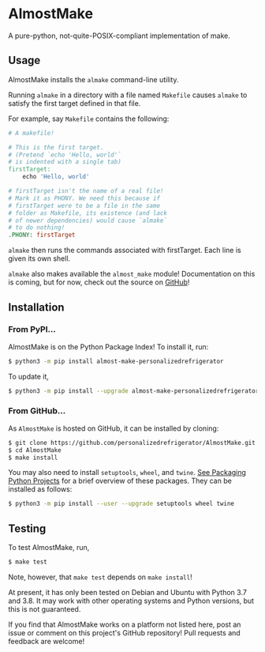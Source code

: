 # AlmostMake

A pure-python, not-quite-POSIX-compliant implementation of make.

## Usage

AlmostMake installs the `almake` command-line utility. 

Running `almake` in a directory with a file named `Makefile` causes `almake` to satisfy the first target defined in that file.

For example, say `Makefile` contains the following:
```Makefile
# A makefile!

# This is the first target.
# (Pretend `echo 'Hello, world'`
# is indented with a single tab)
firstTarget:
    echo 'Hello, world'

# firstTarget isn't the name of a real file!
# Mark it as PHONY. We need this because if 
# firstTarget were to be a file in the same
# folder as Makefile, its existence (and lack
# of newer dependencies) would cause `almake`
# to do nothing!
.PHONY: firstTarget
```

`almake` then runs the commands associated with firstTarget. Each line is given its own shell.

`almake` also makes available the `almost_make` module! Documentation on this is coming, but for now, check out the source on [GitHub](https://github.com/personalizedrefrigerator/AlmostMake)! 

## Installation

### From PyPI...
AlmostMake is on the Python Package Index! To install it, run:
```sh
$ python3 -m pip install almost-make-personalizedrefrigerator
```

To update it,
```sh
$ python3 -m pip install --upgrade almost-make-personalizedrefrigerator
```

### From GitHub...

As `AlmostMake` is hosted on GitHub, it can be installed by cloning:
```sh
$ git clone https://github.com/personalizedrefrigerator/AlmostMake.git
$ cd AlmostMake
$ make install
```

You may also need to install `setuptools`, `wheel`, and `twine`. [See Packaging Python Projects](https://packaging.python.org/tutorials/packaging-projects/) for a brief overview of these packages. They can be installed as follows:
```sh
$ python3 -m pip install --user --upgrade setuptools wheel twine
```

## Testing

To test AlmostMake, run,
```sh
$ make test
```

Note, however, that `make test` depends on `make install`!

At present, it has only been tested on Debian and Ubuntu with Python 3.7 and 3.8. It may work with other operating systems and Python versions, but this is not guaranteed.

If you find that AlmostMake works on a platform not listed here, post an issue or comment on this project's GitHub repository! Pull requests and feedback are welcome!
